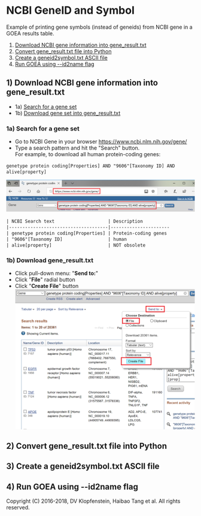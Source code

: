 # NCBI GeneID and Symbol
Example of printing gene symbols (instead of geneids) from NCBI gene in a GOEA results table.

1. [Download NCBI gene information into gene_result.txt](#1-download-ncbi-gene-information-into-gene_resulttxt)
2. [Convert gene_result.txt file into Python](#2-convert-gene_resulttxt-file-into-python)
3. [Create a geneid2symbol.txt ASCII file](#3-create-a-geneid2symboltxt-ascii-file)
4. [Run GOEA using --id2name flag](#4-run-goea-using---id2name-flag)

## 1) Download NCBI gene information into gene_result.txt

  * 1a) [Search for a gene set](#1a-search-for-a-gene-set)    
  * 1b) [Download gene set into gene_result.txt](#1b-download-gene_resulttxt)    

### 1a) Search for a gene set

 * Go to NCBI Gene in your browser https://www.ncbi.nlm.nih.gov/gene/
 * Type a search pattern and hit the "Search" button.    
   For example, to download all human protein-coding genes:
```
genetype protein coding[Properties] AND "9606"[Taxonomy ID] AND alive[property] 
```
![NCBI Gene Search](/doc/images/NCBI_gene_search.png)

    | NCBI Search text                    | Description
    |-------------------------------------|----------------------
    | genetype protein coding[Properties] | Protein-coding genes
    | "9606"[Taxonomy ID]                 | human
    | alive[property]                     | NOT obsolete

### 1b) Download gene_result.txt
  * Click pull-down menu: "**Send to:**"    
  * Click "**File**" radial button    
  * Click "**Create File**" button    
![NCBI Gene Download](/doc/images/NCBI_gene_download.png)


## 2) Convert gene_result.txt file into Python 
## 3) Create a geneid2symbol.txt ASCII file
## 4) Run GOEA using --id2name flag


Copyright (C) 2016-2018, DV Klopfenstein, Haibao Tang et al. All rights reserved.
